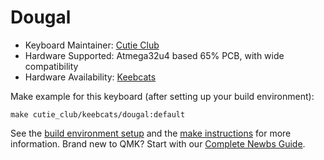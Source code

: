 # Dougal

* Keyboard Maintainer: [Cutie Club](https://github.com/cutie-club/)
* Hardware Supported: Atmega32u4 based 65% PCB, with wide compatibility
* Hardware Availability: [Keebcats](https://keebcats.co.uk)

Make example for this keyboard (after setting up your build environment):

    make cutie_club/keebcats/dougal:default

See the [build environment setup](https://docs.qmk.fm/#/getting_started_build_tools) and the [make instructions](https://docs.qmk.fm/#/getting_started_make_guide) for more information. Brand new to QMK? Start with our [Complete Newbs Guide](https://docs.qmk.fm/#/newbs).
